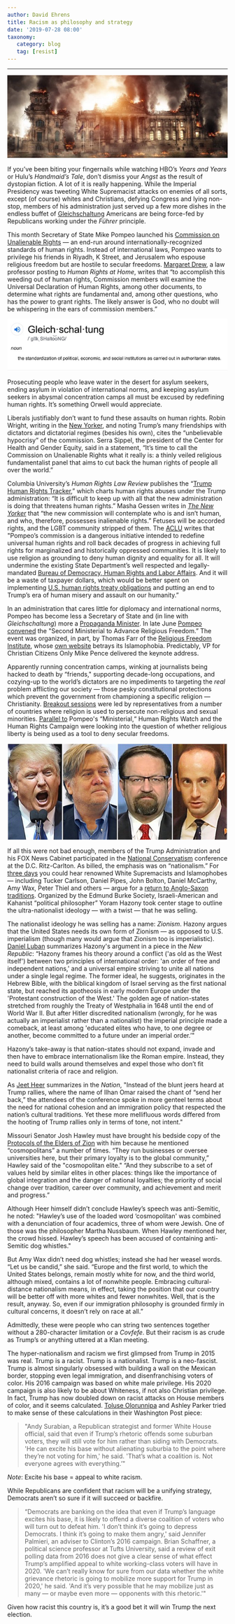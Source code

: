 ```yaml
---
author: David Ehrens
title: Racism as philosophy and strategy
date: '2019-07-28 08:00'
taxonomy:
   category: blog
   tag: [resist]
---
```

---

![](reichstag.jpg)

If you’ve been biting your fingernails while watching HBO’s *Years and Years* or Hulu’s *Handmaid’s Tale*, don’t dismiss your *Angst* as the result of dystopian fiction. A lot of it is really happening. While the Imperial Presidency was tweeting White Supremacist attacks on enemies of all sorts, except (of course) whites and Christians, defying Congress and lying non-stop, members of his administration just served up a few more dishes in the endless buffet of [Gleichschaltung](https://encyclopedia.ushmm.org/content/en/article/foundations-of-the-nazi-state) Americans are being force-fed by Republicans working under the *Führer* principle.

This month Secretary of State Mike Pompeo launched his [Commission on Unalienable Rights](https://www.federalregister.gov/documents/2019/05/30/2019-11300/department-of-state-commission-on-unalienable-rights) — an end-run around internationally-recognized standards of human rights. Instead of international laws, Pompeo wants to privilege his friends in Riyadh, K Street, and Jerusalem who espouse religious freedom but are hostile to secular freedoms. [Margaret Drew](https://lawprofessors.typepad.com/human_rights/2019/07/more-on-the-natural-law-commission.html), a law professor posting to *Human Rights at Home*, writes that “to accomplish this weeding out of human rights, Commission members will examine the Universal Declaration of Human Rights, among other documents, to determine what rights are fundamental and, among other questions, who has the power to grant rights. The likely answer is God, who no doubt will be whispering in the ears of commission members.” 

![](gleichschaltung.jpg)

Prosecuting people who leave water in the desert for asylum seekers, ending asylum in violation of international norms, and keeping asylum seekers in abysmal concentration camps all must be excused by redefining human rights. It’s something Orwell would appreciate.

Liberals justifiably don’t want to fund these assaults on human rights. Robin Wright, writing in the [New Yorker](https://www.newyorker.com/news/our-columnists/the-unbelievable-hypocrisy-of-trumps-new-unalienable-rights-panel), and noting Trump’s many friendships with dictators and dictatorial regimes (besides his own), cites the “unbelievable hypocrisy” of the commission. Serra Sippel, the president of the Center for Health and Gender Equity, said in a statement, “It’s time to call the Commission on Unalienable Rights what it really is: a thinly veiled religious fundamentalist panel that aims to cut back the human rights of people all over the world.”

Columbia University’s *Human Rights Law Review* publishes the “[Trump Human Rights Tracker](https://trumphumanrightstracker.law.columbia.edu/),” which charts human rights abuses under the Trump administration: “It is difficult to keep up with all that the new administration is doing that threatens human rights.” Masha Gessen writes in [*The* *New Yorker*](https://www.newyorker.com/news/our-columnists/mike-pompeos-faith-based-attempt-to-narrowly-redefine-human-rights) that “the new commission will contemplate who is and isn’t human, and who, therefore, possesses inalienable rights.” Fetuses will be accorded rights, and the LGBT community stripped of them. The [ACLU](https://www.aclu.org/blog/human-rights/pompeos-new-human-rights-commission-no-good) writes that "Pompeo’s commission is a dangerous initiative intended to redefine universal human rights and roll back decades of progress in achieving full rights for marginalized and historically oppressed communities. It is likely to use religion as grounding to deny human dignity and equality for all. It will undermine the existing State Department’s well respected and legally-mandated [Bureau of Democracy, Human Rights and Labor Affairs](https://www.state.gov/bureaus-offices/under-secretary-for-civilian-security-democracy-and-human-rights/bureau-of-democracy-human-rights-and-labor/). And it will be a waste of taxpayer dollars, which would be better spent on implementing [U.S. human rights treaty obligations](https://www.aclu.org/letter/letter-urging-us-government-comply-iccpr-obligations) and putting an end to Trump’s era of human misery and assault on our humanity.” 

In an administration that cares little for diplomacy and international norms, Pompeo has become less a Secretary of State and (in line with *Gleichschaltung*) more a [Propaganda Minister](https://encyclopedia.ushmm.org/content/en/article/nazi-propaganda). In late June [Pompeo convened](https://www.state.gov/secretary-pompeo-convenes-second-ministerial-to-advance-religious-freedom/) the "Second Ministerial to Advance Religious Freedom.” The event was organized, in part, by Thomas Farr of the [Religious Freedom Institute](https://www.religiousfreedominstitute.org/news/press-release-2019-irf-ministerial), whose [own website](https://www.religiousfreedominstitute.org/cornerstone/the-islamists-you-have-heard-about) betrays its Islamophobia. Predictably, VP for Christian Citizens Only Mike Pence delivered the keynote address. 

Apparently running concentration camps, winking at journalists being hacked to death by “friends," supporting decade-long occupations, and cozying-up to the world’s dictators are no impediments to targeting the *real* problem afflicting our society — those pesky constitutional protections which prevent the government from championing a specific religion — Christianity. [Breakout sessions](https://www.state.gov/subjects/ministerial-to-advance-religious-freedom/) were led by representatives from a number of countries where religion is used to persecute non-religious and sexual minorities. [Parallel to](https://www.politico.com/story/2019/07/14/trumps-religious-freedom-conference-1415774) Pompeo's “Ministerial,“ Human Rights Watch and the Human Rights Campaign were looking into the question of whether religious liberty is being used as a tool to deny secular freedoms. 

![](racists.jpg)

If all this were not bad enough, members of the Trump Administration and his FOX News Cabinet participated in the [National Conservatism](https://nationalconservatism.org/) conference at the D.C. Ritz-Carlton. As billed, the emphasis was on “nationalism.” For [three days](https://nationalconservatism.org/conference-schedule/) you could hear renowned White Supremacists and Islamophobes — including Tucker Carlson, Daniel Pipes, John Bolton, Daniel McCarthy, Amy Wax, Peter Thiel and others — argue for a [return to Anglo-Saxon traditions](https://newrepublic.com/article/154531/man-behind-national-conservatism). Organized by the Edmund Burke Society, Israeli-American and Kahanist “political philosopher” Yoram Hazony took center stage to outline the ultra-nationalist ideology — with a twist — that he was selling.

The nationalist ideology he was selling has a name: *Zionism*. Hazony argues that the United States needs its own form of Zionism — as opposed to U.S. imperialism (though many would argue that Zionism too is imperialistic). [Daniel Luban](https://newrepublic.com/article/154531/man-behind-national-conservatism) summarizes Hazony's argument in a piece in the *New Republic*: “Hazony frames his theory around a conflict ('as old as the West itself') between two principles of international order: 'an order of free and independent nations,' and a universal empire striving to unite all nations under a single legal regime. The former ideal, he suggests, originates in the Hebrew Bible, with the biblical kingdom of Israel serving as the first national state, but reached its apotheosis in early modern Europe under the 'Protestant construction of the West.' The golden age of nation-states stretched from roughly the Treaty of Westphalia in 1648 until the end of World War II. But after Hitler discredited nationalism (wrongly, for he was actually an imperialist rather than a nationalist) the imperial principle made a comeback, at least among 'educated elites who have, to one degree or another, become committed to a future under an imperial order.’"

Hazony’s take-away is that nation-states should not expand, invade and then have to embrace internationalism like the Roman empire. Instead, they need to build walls around themselves and expel those who don’t fit nationalist criteria of race and religion.

As [Jeet Heer](https://www.thenation.com/article/donald-trump-gop-republicans-hawley-wax/) summarizes in the *Nation*, "Instead of the blunt jeers heard at Trump rallies, where the name of Ilhan Omar raised the chant of “send her back,” the attendees of the conference spoke in more genteel terms about the need for national cohesion and an immigration policy that respected the nation’s cultural traditions. Yet these more mellifluous words differed from the hooting of Trump rallies only in terms of tone, not intent."

Missouri Senator Josh Hawley must have brought his bedside copy of the [Protocols of the Elders of Zion](https://www.thenation.com/article/donald-trump-gop-republicans-hawley-wax/) with him because he mentioned “cosmopolitans” a number of times. “They run businesses or oversee universities here, but their primary loyalty is to the global community,” Hawley said of the "cosmopolitan elite." “And they subscribe to a set of values held by similar elites in other places: things like the importance of global integration and the danger of national loyalties; the priority of social change over tradition, career over community, and achievement and merit and progress.”

Although Heer himself didn’t conclude Hawley’s speech was anti-Semitic, he noted: "Hawley’s use of the loaded word ‘cosmopolitan' was combined with a denunciation of four academics, three of whom were Jewish. One of those was the philosopher Martha Nussbaum. When Hawley mentioned her, the crowd hissed. Hawley’s speech has been accused of containing anti-Semitic dog whistles."

But Amy Wax didn’t need dog whistles; instead she had her weasel words. “Let us be candid,” she said. “Europe and the first world, to which the United States belongs, remain mostly white for now, and the third world, although mixed, contains a lot of nonwhite people. Embracing cultural-distance nationalism means, in effect, taking the position that our country will be better off with more whites and fewer nonwhites. Well, that is the result, anyway. So, even if our immigration philosophy is grounded firmly in cultural concerns, it doesn’t rely on race at all.”

Admittedly, these were people who can string two sentences together without a 280-character limitation or a *Covfefe*. But their racism is as crude as Trump’s or anything uttered at a Klan meeting.

The hyper-nationalism and racism we first glimpsed from Trump in 2015 was real. Trump is a racist. Trump is a nationalist. Trump is a neo-fascist. Trump is almost singularly obsessed with building a wall on the Mexican border, stopping even legal immigration, and disenfranchising voters of color. His 2016 campaign was based on white male privilege. His 2020 campaign is also likely to be about Whiteness, if not also Christian privilege. In fact, Trump has now doubled down on racist attacks on House members of color, and it seems calculated. [Toluse Olorunnipa](https://www.washingtonpost.com/politics/trump-campaign-sees-political-advantage-in-a-divisive-appeal-to-working-class-white-voters/2019/07/26/39234f00-aef1-11e9-8e77-03b30bc29f64_story.html) and Ashley Parker tried to make sense of these calculations in their Washington Post piece:

> "Andy Surabian, a Republican strategist and former White House official, said that even if Trump’s rhetoric offends some suburban voters, they will still vote for him rather than siding with Democrats. 'He can excite his base without alienating suburbia to the point where they’re not voting for him,' he said. 'That’s what a coalition is. Not everyone agrees with everything.’"

*Note*: Excite his base = appeal to white racism.

While Republicans are confident that racism will be a unifying strategy, Democrats aren’t so sure if it will succeed or backfire.

> “Democrats are banking on the idea that even if Trump’s language excites his base, it is likely to offend a diverse coalition of voters who will turn out to defeat him. 'I don’t think it’s going to depress Democrats. I think it’s going to make them angry,' said Jennifer Palmieri, an adviser to Clinton’s 2016 campaign. Brian Schaffner, a political science professor at Tufts University, said a review of exit polling data from 2016 does not give a clear sense of what effect Trump’s amplified appeal to white working-class voters will have in 2020. 'We can’t really know for sure from our data whether the white grievance rhetoric is going to mobilize more support for Trump in 2020,' he said. 'And it’s very possible that he may mobilize just as many — or maybe even more — opponents with this rhetoric.'"

Given how racist this country is, it’s a good bet it will win Trump the next election.

